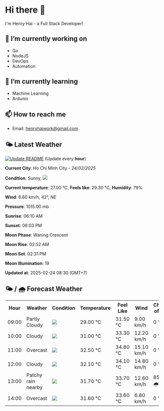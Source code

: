 # Hi there 👋

I'm Henry Hai - a Full Stack Developer!

## 🔭 I’m currently working on

- Go
- NodeJS
- DevOps
- Automation

## 🌱 I’m currently learning

- Machine Learning
- Ardunio

## 📫 How to reach me

- Email: <henryhaiwork@gmail.com>

## 🌤️ Latest Weather
[![Update README](https://github.com/henry0hai/henry0hai/actions/workflows/udpateReadme.yml/badge.svg)](https://github.com/henry0hai/henry0hai/actions/workflows/udpateReadme.yml)
(Update every **hour**)
<!-- CURRENT_WEATHER:START -->
**Current City**: Ho Chi Minh City - *24/02/2025*

**Condition**: Sunny, <img src="https://cdn.weatherapi.com/weather/64x64/day/113.png"/>

**Current temperature**: 27.00 °C, **Feels like**: 29.30 °C, **Humidity**: 79%

**Wind**: 6.80 km/h, 42°, *NE*

**Pressure**: 1015.00 mb

**Sunrise**: 06:10 AM

**Sunset**: 06:03 PM

**Moon Phase**: Waning Crescent

**Moon Rise**: 02:52 AM

**Moon Set**: 02:31 PM

**Moon Illumination**: 19

**Updated at**: 2025-02-24 08:30 (GMT+7)<!-- CURRENT_WEATHER:END -->

## 🌤️ / 🌧️ Forecast Weather
<!-- FORECAST_WEATHER:START -->
<table>
		<tr>
			<th>Hour</th>
			<th>Weather</th>
			<th>Condition</th>
			<th>Temperature</th>
			<th>Feel Like</th>
			<th>Wind</th>
			<th>Chance of Rain</th>
		</tr>
				<tr>
					<td>09:00</td>
					<td>Partly Cloudy </td>
					<td><img src='https://cdn.weatherapi.com/weather/64x64/day/116.png'/></td>
					<td>29.00 °C</td>
					<td>31.50 °C</td>
					<td>9.00 km/h</td>
					<td>0 %</td>
				</tr>
				<tr>
					<td>10:00</td>
					<td>Cloudy </td>
					<td><img src='https://cdn.weatherapi.com/weather/64x64/day/119.png'/></td>
					<td>31.00 °C</td>
					<td>33.30 °C</td>
					<td>12.20 km/h</td>
					<td>0 %</td>
				</tr>
				<tr>
					<td>11:00</td>
					<td>Overcast </td>
					<td><img src='https://cdn.weatherapi.com/weather/64x64/day/122.png'/></td>
					<td>32.50 °C</td>
					<td>34.80 °C</td>
					<td>15.10 km/h</td>
					<td>0 %</td>
				</tr>
				<tr>
					<td>12:00</td>
					<td>Cloudy </td>
					<td><img src='https://cdn.weatherapi.com/weather/64x64/day/119.png'/></td>
					<td>32.10 °C</td>
					<td>34.10 °C</td>
					<td>14.80 km/h</td>
					<td>0 %</td>
				</tr>
				<tr>
					<td>13:00</td>
					<td>Patchy rain nearby</td>
					<td><img src='https://cdn.weatherapi.com/weather/64x64/day/176.png'/></td>
					<td>31.70 °C</td>
					<td>33.70 °C</td>
					<td>12.60 km/h</td>
					<td>85 % 🌧️</td>
				</tr>
				<tr>
					<td>14:00</td>
					<td>Overcast </td>
					<td><img src='https://cdn.weatherapi.com/weather/64x64/day/122.png'/></td>
					<td>31.60 °C</td>
					<td>33.60 °C</td>
					<td>6.80 km/h</td>
					<td>0 %</td>
				</tr>
</table>
<!-- FORECAST_WEATHER:END -->
